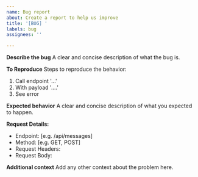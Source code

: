 ```yaml
---
name: Bug report
about: Create a report to help us improve
title: '[BUG] '
labels: bug
assignees: ''

---
```


**Describe the bug**
A clear and concise description of what the bug is.

**To Reproduce**
Steps to reproduce the behavior:
1. Call endpoint '...'
2. With payload '....'
3. See error

**Expected behavior**
A clear and concise description of what you expected to happen.

**Request Details:**
- Endpoint: [e.g. /api/messages]
- Method: [e.g. GET, POST]
- Request Headers:
- Request Body:

**Additional context**
Add any other context about the problem here.

